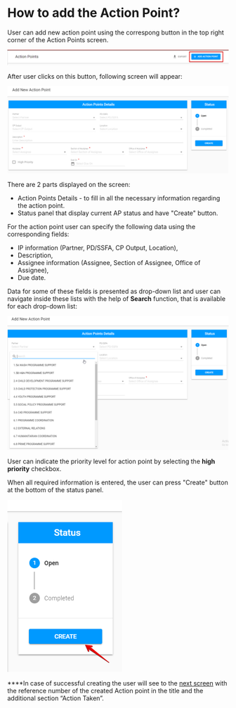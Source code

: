 # How to add the Action Point?

User can add new action point using the correspong button in the top right corner of the Action Points screen.   


![Top of the screen with  &quot;Add action point&quot; button](../../.gitbook/assets/10.png)

After user clicks on this button, following screen will appear:

![Add New Action Point screen](../../.gitbook/assets/4%20%281%29.png)

There are 2 parts displayed on the screen: 

* Action Points Details - to fill in all the necessary information regarding the action point.
* Status panel that display current AP status and have "Create" button.

For the action point user can specify the following data using the corresponding fields: 

* IP information \(Partner, PD/SSFA, CP Output, Location\),
* Description,
* Assignee information \(Assignee, Section of Assignee, Office of Assignee\),
* Due date.

Data for some of these fields is presented as drop-down list and user can navigate inside these lists with the help of **Search** function, that is available for each drop-down list:

![Searching for drop-down list](../../.gitbook/assets/5%20%282%29.png)

User can indicate the priority level for action point by selecting the **high priority** checkbox.

When all required information is entered, the user can press "Create" button at the bottom of the status panel.

![Create button](../../.gitbook/assets/13%20%281%29.png)

  
****In case of successful creating the user will see to the [next screen](created-opened-action-point.md) with the reference number of the created Action point in the title and the additional section “Action Taken”.

